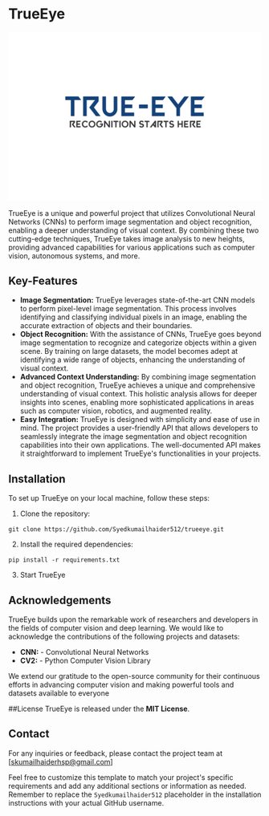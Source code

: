 # TrueEye

![TrueEye Logo](logo.png)

TrueEye is a unique and powerful project that utilizes Convolutional Neural Networks (CNNs) to perform image segmentation and object recognition, enabling a deeper understanding of visual context. By combining these two cutting-edge techniques, TrueEye takes image analysis to new heights, providing advanced capabilities for various applications such as computer vision, autonomous systems, and more.

## Key-Features

- **Image Segmentation:** TrueEye leverages state-of-the-art CNN models to perform pixel-level image segmentation. This process involves identifying and classifying individual pixels in an image, enabling the accurate extraction of objects and their boundaries.
- **Object Recognition:** With the assistance of CNNs, TrueEye goes beyond image segmentation to recognize and categorize objects within a given scene. By training on large datasets, the model becomes adept at identifying a wide range of objects, enhancing the understanding of visual context.
- **Advanced Context Understanding:** By combining image segmentation and object recognition, TrueEye achieves a unique and comprehensive understanding of visual context. This holistic analysis allows for deeper insights into scenes, enabling more sophisticated applications in areas such as computer vision, robotics, and augmented reality.
- **Easy Integration:** TrueEye is designed with simplicity and ease of use in mind. The project provides a user-friendly API that allows developers to seamlessly integrate the image segmentation and object recognition capabilities into their own applications. The well-documented API makes it straightforward to implement TrueEye's functionalities in your projects.

## Installation

To set up TrueEye on your local machine, follow these steps:

1. Clone the repository:

```shell
git clone https://github.com/Syedkumailhaider512/trueeye.git
```

2. Install the required dependencies:

```shell
pip install -r requirements.txt
```

3. Start TrueEye

## Acknowledgements

TrueEye builds upon the remarkable work of researchers and developers in the fields of computer vision and deep learning. We would like to acknowledge the contributions of the following projects and datasets:

- __CNN:__ - Convolutional Neural Networks
- __CV2:__ - Python Computer Vision Library

We extend our gratitude to the open-source community for their continuous efforts in advancing computer vision and making powerful tools and datasets available to everyone

##License
TrueEye is released under the __MIT License__.



## Contact

For any inquiries or feedback, please contact the project team at [skumailhaiderhsp@gmail.com]

Feel free to customize this template to match your project's specific requirements and add any additional sections or information as needed. Remember to replace the `Syedkumailhaider512` placeholder in the installation instructions with your actual GitHub username.
